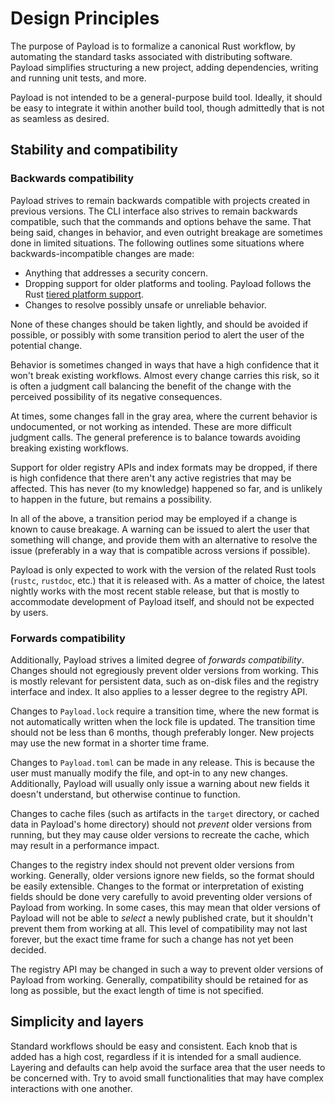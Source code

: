 # Design Principles

The purpose of Payload is to formalize a canonical Rust workflow, by automating
the standard tasks associated with distributing software. Payload simplifies
structuring a new project, adding dependencies, writing and running unit
tests, and more.

Payload is not intended to be a general-purpose build tool. Ideally, it should
be easy to integrate it within another build tool, though admittedly that is
not as seamless as desired.

## Stability and compatibility

### Backwards compatibility

Payload strives to remain backwards compatible with projects created in previous
versions. The CLI interface also strives to remain backwards compatible, such
that the commands and options behave the same. That being said, changes in
behavior, and even outright breakage are sometimes done in limited situations.
The following outlines some situations where backwards-incompatible changes are
made:

* Anything that addresses a security concern.
* Dropping support for older platforms and tooling. Payload follows the Rust
  [tiered platform support].
* Changes to resolve possibly unsafe or unreliable behavior.

None of these changes should be taken lightly, and should be avoided if
possible, or possibly with some transition period to alert the user of the
potential change.

Behavior is sometimes changed in ways that have a high confidence that it
won't break existing workflows. Almost every change carries this risk, so it
is often a judgment call balancing the benefit of the change with the
perceived possibility of its negative consequences.

At times, some changes fall in the gray area, where the current behavior is
undocumented, or not working as intended. These are more difficult judgment
calls. The general preference is to balance towards avoiding breaking existing
workflows.

Support for older registry APIs and index formats may be dropped, if there is
high confidence that there aren't any active registries that may be affected.
This has never (to my knowledge) happened so far, and is unlikely to happen in
the future, but remains a possibility.

In all of the above, a transition period may be employed if a change is known
to cause breakage. A warning can be issued to alert the user that something
will change, and provide them with an alternative to resolve the issue
(preferably in a way that is compatible across versions if possible).

Payload is only expected to work with the version of the related Rust tools
(`rustc`, `rustdoc`, etc.) that it is released with. As a matter of choice,
the latest nightly works with the most recent stable release, but that is
mostly to accommodate development of Payload itself, and should not be expected
by users.

### Forwards compatibility

Additionally, Payload strives a limited degree of *forwards compatibility*.
Changes should not egregiously prevent older versions from working. This is
mostly relevant for persistent data, such as on-disk files and the registry
interface and index. It also applies to a lesser degree to the registry API.

Changes to `Payload.lock` require a transition time, where the new format is not
automatically written when the lock file is updated. The transition time
should not be less than 6 months, though preferably longer. New projects may
use the new format in a shorter time frame.

Changes to `Payload.toml` can be made in any release. This is because the user
must manually modify the file, and opt-in to any new changes. Additionally,
Payload will usually only issue a warning about new fields it doesn't
understand, but otherwise continue to function.

Changes to cache files (such as artifacts in the `target` directory, or cached
data in Payload's home directory) should not *prevent* older versions from
running, but they may cause older versions to recreate the cache, which may
result in a performance impact.

Changes to the registry index should not prevent older versions from working.
Generally, older versions ignore new fields, so the format should be easily
extensible. Changes to the format or interpretation of existing fields should
be done very carefully to avoid preventing older versions of Payload from
working. In some cases, this may mean that older versions of Payload will not be
able to *select* a newly published crate, but it shouldn't prevent them from
working at all. This level of compatibility may not last forever, but the
exact time frame for such a change has not yet been decided.

The registry API may be changed in such a way to prevent older versions of
Payload from working. Generally, compatibility should be retained for as long as
possible, but the exact length of time is not specified.

## Simplicity and layers

Standard workflows should be easy and consistent. Each knob that is added has
a high cost, regardless if it is intended for a small audience. Layering and
defaults can help avoid the surface area that the user needs to be concerned
with. Try to avoid small functionalities that may have complex interactions
with one another.

[tiered platform support]: https://doc.dustlang.com/nightly/rustc/platform-support.html
